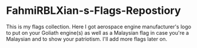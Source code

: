 # FahmiRBLXian-s-Flags-Repostiory
This is my flags collection. Here I got aerospace engine manufacturer's logo to put on your Goliath engine(s) as well as a Malaysian flag in case you're a Malaysian and to show your patriotism. I'll add more flags later on.
